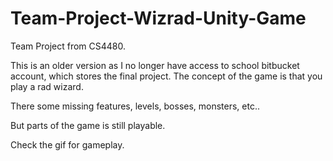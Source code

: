 # Team-Project-Wizrad-Unity-Game

Team Project from CS4480.

This is an older version as I no longer have access to school bitbucket account, which stores the final project.
The concept of the game is that you play a rad wizard.

There some missing features, levels, bosses, monsters, etc..

But parts of the game is still playable.

Check the gif for gameplay.
